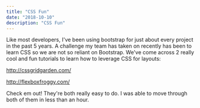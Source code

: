 ```yaml
---
title: "CSS Fun"
date: "2018-10-10"
description: "CSS Fun"
---
```

Like most developers, I've been using bootstrap for just about every project in the past 5 years. A challenge my team has taken on recently has been to learn CSS so we are not so reliant on Bootstrap.  We've come across 2 really cool and fun tutorials to learn how to leverage CSS for layouts:

http://cssgridgarden.com/

http://flexboxfroggy.com/

Check em out! They're both really easy to do. I was able to move through both of them in less than an hour.